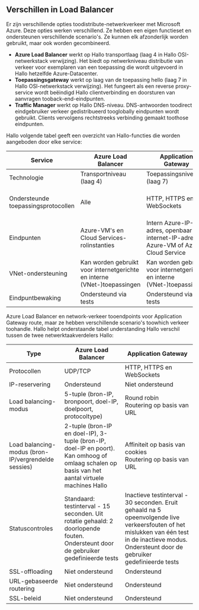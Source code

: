 ## <a name="load-balancer-differences"></a>Verschillen in Load Balancer

Er zijn verschillende opties toodistribute-netwerkverkeer met Microsoft Azure. Deze opties werken verschillend. Ze hebben een eigen functieset en ondersteunen verschillende scenario's. Ze kunnen elk afzonderlijk worden gebruikt, maar ook worden gecombineerd.

* **Azure Load Balancer** werkt op Hallo transportlaag (laag 4 in Hallo OSI-netwerkstack verwijzing). Het biedt op netwerkniveau distributie van verkeer voor exemplaren van een toepassing die wordt uitgevoerd in Hallo hetzelfde Azure-Datacenter.
* **Toepassingsgateway** werkt op laag van de toepassing hello (laag 7 in Hallo OSI-netwerkstack verwijzing). Het fungeert als een reverse proxy-service wordt beëindigd Hallo clientverbinding en doorsturen van aanvragen tooback-end-eindpunten.
* **Traffic Manager** werkt op Hallo DNS-niveau.  DNS-antwoorden toodirect eindgebruiker verkeer gedistribueerd tooglobally eindpunten wordt gebruikt. Clients vervolgens rechtstreeks verbinding gemaakt toothose eindpunten.

Hallo volgende tabel geeft een overzicht van Hallo-functies die worden aangeboden door elke service:

| Service | Azure Load Balancer | Application Gateway | Traffic Manager |
| --- | --- | --- | --- |
| Technologie |Transportniveau (laag 4) |Toepassingsniveau (laag 7) |DNS-niveau |
| Ondersteunde toepassingsprotocollen |Alle |HTTP, HTTPS en WebSockets |Alle (voor eindpuntbewaking is een HTTP-eindpunt vereist) |
| Eindpunten |Azure-VM's en Cloud Services-rolinstanties |Intern Azure-IP-adres, openbaar internet-IP-adres, Azure-VM of Azure Cloud Service |Azure-VM's, Cloud Services, Azure-web-apps en externe eindpunten |
| VNet-ondersteuning |Kan worden gebruikt voor internetgerichte en interne (VNet-)toepassingen |Kan worden gebruikt voor internetgerichte en interne (VNet-)toepassingen |Ondersteunt alleen internetgerichte toepassingen |
| Eindpuntbewaking |Ondersteund via tests |Ondersteund via tests |Ondersteund via HTTP/HTTPS GET |

Azure Load Balancer en network-verkeer tooendpoints voor Application Gateway route, maar ze hebben verschillende scenario's toowhich verkeer toohandle. Hallo helpt onderstaande tabel understanding Hallo verschil tussen de twee netwerktaakverdelers Hallo:

| Type | Azure Load Balancer | Application Gateway |
| --- | --- | --- |
| Protocollen |UDP/TCP |HTTP, HTTPS en WebSockets |
| IP-reservering |Ondersteund |Niet ondersteund |
| Load balancing-modus |5-tuple (bron-IP, bronpoort, doel-IP, doelpoort, protocoltype) |Round robin<br>Routering op basis van URL |
| Load balancing-modus (bron-IP/vergrendelde sessies) |2-tuple (bron-IP en doel-IP), 3-tuple (bron-IP, doel-IP en poort). Kan omhoog of omlaag schalen op basis van het aantal virtuele machines Hallo |Affiniteit op basis van cookies<br>Routering op basis van URL |
| Statuscontroles |Standaard: testinterval - 15 seconden. Uit rotatie gehaald: 2 doorlopende fouten. Ondersteunt door de gebruiker gedefinieerde tests |Inactieve testinterval - 30 seconden. Eruit gehaald na 5 opeenvolgende live verkeersfouten of het mislukken van één test in de inactieve modus. Ondersteunt door de gebruiker gedefinieerde tests |
| SSL-offloading |Niet ondersteund |Ondersteund |
| URL-gebaseerde routering | Niet ondersteund | Ondersteund|
| SSL-beleid | Niet ondersteund | Ondersteund|
